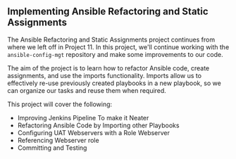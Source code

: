 
## Implementing Ansible Refactoring and Static Assignments

The Ansible Refactoring and Static Assignments project continues from where we left off in Project 11. In this project, we'll continue working with the `ansible-config-mgt` repository and make some improvements to our code. 

The aim of the project is to learn how to refactor Ansible code, create assignments, and use the imports functionality. Imports allow us to effectively re-use previously created playbooks in a new playbook, so we can organize our tasks and reuse them when required.

This project will cover the following:

- Improving Jenkins Pipeline To make it Neater
- Refactoring Ansible Code by Importing other Playbooks
- Configuring UAT Webservers with a Role Webserver
- Referencing Webserver role
- Committing and Testing

